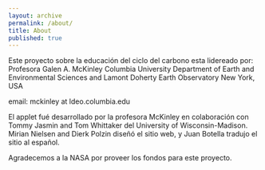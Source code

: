 ```yaml
---
layout: archive
permalink: /about/
title: About
published: true
---
```


Este proyecto sobre la educación del ciclo del carbono esta lidereado por:
Profesora Galen A. McKinley 
Columbia University 
Department of Earth and Environmental Sciences 
and
Lamont Doherty Earth Observatory 
New York, USA 

email: mckinley at ldeo.columbia.edu

El applet fué desarrollado por la profesora McKinley en colaboración con Tommy Jasmin and Tom Whittaker del University of Wisconsin-Madison. Mirian Nielsen and Dierk Polzin diseñó el sitio web, y Juan Botella tradujo el sitio al español.

Agradecemos a la NASA por proveer los fondos para este proyecto.

